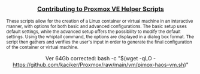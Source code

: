 <h3><p align="center"><a href="https://github.com/tteck/Proxmox/blob/main/.github/CONTRIBUTING.md">Contributing to Proxmox VE Helper Scripts</a></p></h3>

<sub>These scripts allow for the creation of a Linux container or virtual machine in an interactive manner, with options for both basic and advanced configurations. The basic setup uses default settings, while the advanced setup offers the possibility to modify the default settings. Using the whiptail command, the options are displayed in a dialog box format. The script then gathers and verifies the user's input in order to generate the final configuration of the container or virtual machine.</sub>






<sub><div align="center"> Ver 64Gb corrected: bash -c "$(wget -qLO - https://github.com/kaciker/Proxmox/raw/main/vm/pimox-haos-vm.sh)" </div></sub>



